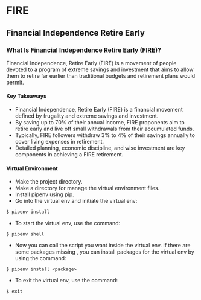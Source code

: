 # FIRE
## Financial Independence Retire Early

###  What Is Financial Independence Retire Early (FIRE)?
Financial Independence, Retire Early (FIRE) is a movement of people devoted to a program of extreme savings and investment that aims to allow them to retire far earlier than traditional budgets and retirement plans would permit.

#### Key Takeaways
- Financial Independence, Retire Early (FIRE) is a financial movement defined by frugality and extreme savings and investment.
- By saving up to 70% of their annual income, FIRE proponents aim to retire early and live off small withdrawals from their accumulated funds.
- Typically, FIRE followers withdraw 3% to 4% of their savings annually to cover living expenses in retirement.
- Detailed planning, economic discipline, and wise investment are key components in achieving a FIRE retirement.

#### Virtual Environment
- Make the project directory.
- Make a directory for manage the virtual environment files.
- Install pipenv using pip.
- Go into the virtual env and initiate the virtual env:
```
$ pipenv install
```
- To start the virtual env, use the command:
```
$ pipenv shell
```
- Now you can call the script you want inside the virtual env. If there are some packages missing
, you can install packages for the virtual env by using the command:
```
$ pipenv install <package>
```
- To exit the virtual env, use the command:
```
$ exit
```
